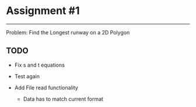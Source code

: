 # Assignment #1
---

Problem: Find the Longest runway on a 2D Polygon

## **TODO**

- Fix s and t equations

- Test again

- Add File read functionality
	- Data has to match current format 